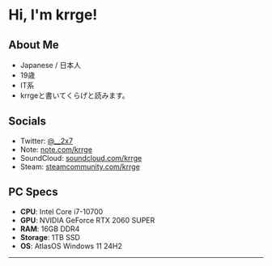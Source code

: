 # Hi, I'm krrge!

## About Me
- Japanese / 日本人
- 19歳
- IT系
- krrgeと書いてくらげと読みます。

## Socials
- Twitter: [@__2x7](https://twitter.com/__2x7)
- Note: [note.com/krrge](https://note.com/krrge)
- SoundCloud: [soundcloud.com/krrge](https://soundcloud.com/krrge)
- Steam: [steamcommunity.com/krrge](https://steamcommunity.com/id/krrge/)

## PC Specs

- **CPU**: Intel Core i7-10700  
- **GPU**: NVIDIA GeForce RTX 2060 SUPER  
- **RAM**: 16GB DDR4  
- **Storage**: 1TB SSD  
- **OS**: AtlasOS Windows 11 24H2

---

